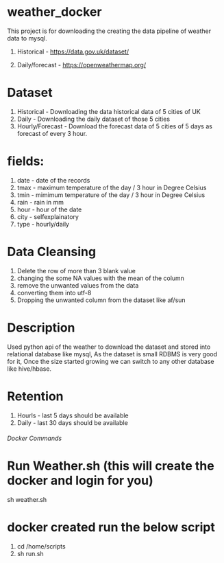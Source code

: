 # weather_docker

This project is for downloading the creating the data pipeline of weather data to mysql.

1. Historical - https://data.gov.uk/dataset/

2. Daily/forecast - https://openweathermap.org/

# Dataset

1. Historical - Downloading the data historical data of 5 cities of UK
2. Daily - Downloading the daily dataset of those 5 cities
3. Hourly/Forecast - Download the forecast data of 5 cities of 5 days as forecast of every 3 hour.

# fields:

1. date - date of the records
2. tmax - maximum temperature of the day / 3 hour in Degree Celsius
3. tmin - mimimum temperature of the day / 3 hour in Degree Celsius
4. rain - rain in mm
5. hour - hour of the date
6. city - selfexplainatory
7. type - hourly/daily

# Data Cleansing

1. Delete the row of more than 3 blank value
2. changing the some NA values with the mean of the column
3. remove the unwanted values from the data
4. converting them into utf-8
5. Dropping the unwanted column from the dataset like af/sun

# Description

Used python api of the weather to download the dataset and stored into relational database like mysql, As the dataset is small RDBMS is very good for it, Once the size started growing we can switch to any other database like hive/hbase.

# Retention

1. Hourls - last 5 days should be available
2. Daily - last 30 days should be available

######    Docker Commands  ######
# Run Weather.sh  (this will create the docker and login for you) 
  sh weather.sh 
  
#  docker created run the below script
1. cd /home/scripts
2. sh run.sh


